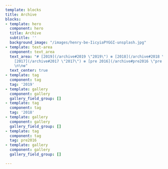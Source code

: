 ```yaml
---
template: blocks
title: Archive
blocks:
- template: hero
  component: hero
  title: Archive
  subtitle: ''
  background_image: "/images/henry-be-IicyiaPYGGI-unsplash.jpg"
- template: text-area
  component: text_area
  text_area: "# [2019](/archive#2019 \"2019\") ✻ [2018](/archive#2018 \"2018\") ✻
    [2017](/archive#2017 \"2017\") ✻ [pre 2016](/archive#pre2016 \"pre 2016\")\n\n#
    \n\n✿"
  text_center: true
- template: tag
  component: tag
  tag: '2019'
- template: gallery
  component: gallery
  gallery_field_group: []
- template: tag
  component: tag
  tag: '2018'
- template: gallery
  component: gallery
  gallery_field_group: []
- template: tag
  component: tag
  tag: pre2016
- template: gallery
  component: gallery
  gallery_field_group: []

---
```

